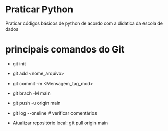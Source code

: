 # Praticar Python
Praticar códigos básicos de python de acordo com a didatica da escola de dados 
# principais comandos do Git
* git init
* git add <nome_arquivo>
* git commit -m <Mensagem_tag_mod>
* git brach -M main
* git push -u origin main
* git log --oneline # verificar comentários

* Atualizar repositório local: git pull origin main 

